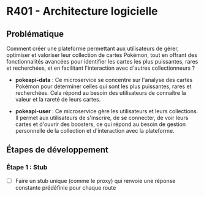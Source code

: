 # R401 - Architecture logicielle

## Problématique

Comment créer une plateforme permettant aux utilisateurs de gérer, optimiser et valoriser leur collection de cartes Pokémon, tout en offrant des fonctionnalités avancées pour identifier les cartes les plus puissantes, rares et recherchées, et en facilitant l'interaction avec d'autres collectionneurs ?

* **pokeapi-data** : Ce microservice se concentre sur l'analyse des cartes Pokémon pour déterminer celles qui sont les plus puissantes, rares et recherchées. Cela répond au besoin des utilisateurs de connaître la valeur et la rareté de leurs cartes.

* **pokeapi-user** : Ce microservice gère les utilisateurs et leurs collections. Il permet aux utilisateurs de s'inscrire, de se connecter, de voir leurs cartes et d'ouvrir des boosters, ce qui répond au besoin de gestion personnelle de la collection et d'interaction avec la plateforme.

## Étapes de développement

### Étape 1 : Stub

- [ ] Faire un stub unique (comme le proxy) qui renvoie une réponse constante prédéfinie pour chaque route